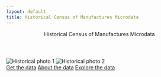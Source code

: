 ```yaml
---
layout: default
title: Historical Census of Manufactures Microdata
---
```


<div class="fullpage">
  <header>
    Historical Census of Manufactures Microdata
  </header>

  <div class="image-container">
    <img src="/CMF_data/assets/images/Belchers.jpg" alt="Historical photo 1">
    <img src="/CMF_data/assets/images/belchers_sheet.png" alt="Historical photo 2">
  </div>

  <div class="button-container">
    <a href="get-data.html">Get the data</a>
    <a href="about.html">About the data</a>
    <a href="explore.html">Explore the data</a>
  </div>
</div>

